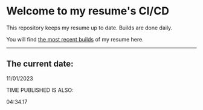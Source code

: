 # Welcome to my resume's CI/CD
This repository keeps my resume up to date. Builds are done daily.
  
You will find [the most recent builds](output/) of my resume here.
* * *
 
## The current date:  
 11/01/2023 
   
  
  
 TIME PUBLISHED IS ALSO: 
  
 04:34.17 
  
  
